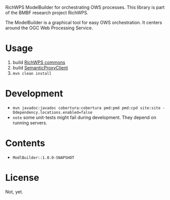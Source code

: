 RichWPS ModelBuilder for orchestrating OWS processes.
This library is part of the BMBF research project RichWPS.

The ModelBuilder is a graphical tool for easy OWS orchestration. It centers around the OGC Web Processing Service.

# Usage

1. build [RichWPS commons](https://github.com/richwps/commons)
2. build [SemanticProxyClient](https://github.com/richwps/semanticproxy)
3. `mvn clean install`

# Development

* `mvn javadoc:javadoc cobertura:cobertura pmd:pmd pmd:cpd site:site -Ddependency.locations.enabled=false`
* `note` some unit-tests might fail during development. They depend on running servers.

# Contents

* `ModlBuilder::1.0.0-SNAPSHOT`


# License

Not, yet.